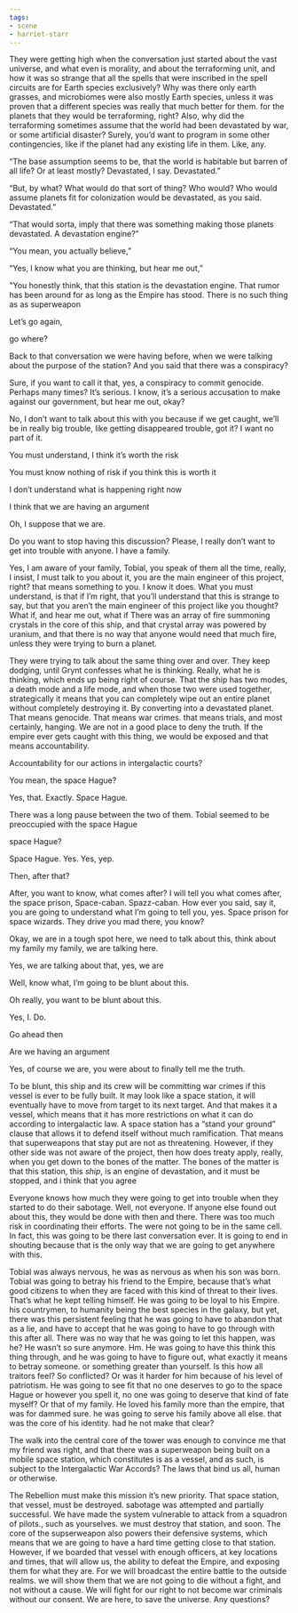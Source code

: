 ```yaml
---
tags:
- scene
- harriet-starr
---
```


They were getting high when the conversation just started about the vast
universe, and what even is morality, and about the terraforming unit,
and how it was so strange that all the spells that were inscribed in the
spell circuits are for Earth species exclusively? Why was there only
earth grasses, and microbiomes were also mostly Earth species, unless it
was proven that a different species was really that much better for
them. for the planets that they would be terraforming, right? Also, why
did the terraforming sometimes assume that the world had been devastated
by war, or some artificial disaster? Surely, you’d want to program in
some other contingencies, like if the planet had any existing life in
them. Like, any.

“The base assumption seems to be, that the world is habitable but barren
of all life? Or at least mostly? Devastated, I say. Devastated.”

“But, by what? What would do that sort of thing? Who would? Who would
assume planets fit for colonization would be devastated, as you said.
Devastated.”

“That would sorta, imply that there was something making those planets
devastated. A devastation engine?”

“You mean, you actually believe,”

“Yes, I know what you are thinking, but hear me out,”

"You honestly think, that this station is the devastation engine. That
rumor has been around for as long as the Empire has stood. There is no
such thing as as superweapon

Let’s go again,

go where?

Back to that conversation we were having before, when we were talking
about the purpose of the station? And you said that there was a
conspiracy?

Sure, if you want to call it that, yes, a conspiracy to commit genocide.
Perhaps many times? It’s serious. I know, it’s a serious accusation to
make against our government, but hear me out, okay?

No, I don’t want to talk about this with you because if we get caught,
we’ll be in really big trouble, like getting disappeared trouble, got
it? I want no part of it.

You must understand, I think it’s worth the risk

You must know nothing of risk if you think this is worth it

I don’t understand what is happening right now

I think that we are having an argument

Oh, I suppose that we are.

Do you want to stop having this discussion? Please, I really don’t want
to get into trouble with anyone. I have a family.

Yes, I am aware of your family, Tobial, you speak of them all the time,
really, I insist, I must talk to you about it, you are the main engineer
of this project, right? that means something to you. I know it does.
What you must understand, is that if I’m right, that you’ll understand
that this is strange to say, but that you aren’t the main engineer of
this project like you thought? What if, and hear me out, what if There
was an array of fire summoning crystals in the core of this ship, and
that crystal array was powered by uranium, and that there is no way that
anyone would need that much fire, unless they were trying to burn a
planet.

They were trying to talk about the same thing over and over. They keep
dodging, until Grynt confesses what he is thinking. Really, what he is
thinking, which ends up being right of course. That the ship has two
modes, a death mode and a life mode, and when those two were used
together, strategically it means that you can completely wipe out an
entire planet without completely destroying it. By converting into a
devastated planet. That means genocide. That means war crimes. that
means trials, and most certainly, hanging. We are not in a good place to
deny the truth. If the empire ever gets caught with this thing, we would
be exposed and that means accountability.

Accountability for our actions in intergalactic courts?

You mean, the space Hague?

Yes, that. Exactly. Space Hague.

There was a long pause between the two of them. Tobial seemed to be
preoccupied with the space Hague

space Hague?

Space Hague. Yes. Yes, yep.

Then, after that?

After, you want to know, what comes after? I will tell you what comes
after, the space prison, Space-caban. Spazz-caban. How ever you said,
say it, you are going to understand what I’m going to tell you, yes.
Space prison for space wizards. They drive you mad there, you know?

Okay, we are in a tough spot here, we need to talk about this, think
about my family my family, we are talking here.

Yes, we are talking about that, yes, we are

Well, know what, I’m going to be blunt about this.

Oh really, you want to be blunt about this.

Yes, I. Do.

Go ahead then

Are we having an argument

Yes, of course we are, you were about to finally tell me the truth.

To be blunt, this ship and its crew will be committing war crimes if
this vessel is ever to be fully built. It may look like a space station,
it will eventually have to move from target to its next target. And that
makes it a vessel, which means that it has more restrictions on what it
can do according to intergalactic law. A space station has a “stand your
ground” clause that allows it to defend itself without much
ramification. That means that superweapons that stay put are not as
threatening. However, if they other side was not aware of the project,
then how does treaty apply, really, when you get down to the bones of
the matter. The bones of the matter is that this station, this *ship*,
is an engine of devastation, and it must be stopped, and i think that
you agree

Everyone knows how much they were going to get into trouble when they
started to do their sabotage. Well, not everyone. If anyone else found
out about this, they would be done with then and there. There was too
much risk in coordinating their efforts. The were not going to be in the
same cell. In fact, this was going to be there last conversation ever.
It is going to end in shouting because that is the only way that we are
going to get anywhere with this.

Tobial was always nervous, he was as nervous as when his son was born.
Tobial was going to betray his friend to the Empire, because that’s what
good citizens to when they are faced with this kind of threat to their
lives. That’s what he kept telling himself. He was going to be loyal to
his Empire. his countrymen, to humanity being the best species in the
galaxy, but yet, there was this persistent feeling that he was going to
have to abandon that as a lie, and have to accept that he was going to
have to go through with this after all. There was no way that he was
going to let this happen, was he? He wasn’t so sure anymore. Hm. He was
going to have this think this thing through, and he was going to have to
figure out, what exactly it means to betray someone. or something
greater than yourself. Is this how all traitors feel? So conflicted? Or
was it harder for him because of his level of patriotism. He was going
to see fit that no one deserves to go to the space Hague or however you
spell it, no one was going to deserve that kind of fate myself? Or that
of my family. He loved his family more than the empire, that was for
dammed sure. he was going to serve his family above all else. that was
the core of his identity. had he not make that clear?

The walk into the central core of the tower was enough to convince me
that my friend was right, and that there was a superweapon being built
on a mobile space station, which constitutes is as a vessel, and as
such, is subject to the Intergalactic War Accords? The laws that bind us
all, human or otherwise.

The Rebellion must make this mission it’s new priority. That space
station, that vessel, must be destroyed. sabotage was attempted and
partially successful. We have made the system vulnerable to attack from
a squadron of pilots., such as yourselves. we must destroy that station,
and soon. The core of the supserweapon also powers their defensive
systems, which means that we are going to have a hard time getting close
to that station. However, if we boarded that vessel with enough
officers, at key locations and times, that will allow us, the ability to
defeat the Empire, and exposing them for what they are. For we will
broadcast the entire battle to the outside realms. we will show them
that we are not going to die without a fight, and not without a cause.
We will fight for our right to not become war criminals without our
consent. We are here, to save the universe. Any questions?
